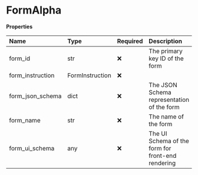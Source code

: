 # FormAlpha

**Properties**

| Name             | Type            | Required | Description                                       |
| :--------------- | :-------------- | :------- | :------------------------------------------------ |
| form_id          | str             | ❌       | The primary key ID of the form                    |
| form_instruction | FormInstruction | ❌       |                                                   |
| form_json_schema | dict            | ❌       | The JSON Schema representation of the form        |
| form_name        | str             | ❌       | The name of the form                              |
| form_ui_schema   | any             | ❌       | The UI Schema of the form for front-end rendering |

<!-- This file was generated by liblab | https://liblab.com/ -->
